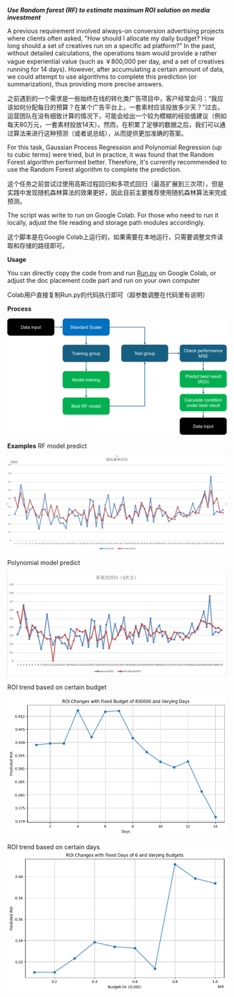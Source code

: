 ***Use Random forest (RF) to estimate maximum ROI solution on media investment***

A previous requirement involved always-on conversion advertising projects where clients often asked, "How should I allocate my daily budget? How long should a set of creatives run on a specific ad platform?" In the past, without detailed calculations, the operations team would provide a rather vague experiential value (such as ￥800,000 per day, and a set of creatives running for 14 days). However, after accumulating a certain amount of data, we could attempt to use algorithms to complete this prediction (or summarization), thus providing more precise answers.

之前遇到的一个需求是一些始终在线的转化类广告项目中，客户经常会问：“我应该如何分配每日的预算？在某个广告平台上，一套素材应该投放多少天？”过去，运营团队在没有细致计算的情况下，可能会给出一个较为模糊的经验值建议（例如每天80万元，一套素材投放14天）。然而，在积累了足够的数据之后，我们可以通过算法来进行这种预测（或者说总结），从而提供更加准确的答案。

For this task, Gaussian Process Regression and Polynomial Regression (up to cubic terms) were tried, but in practice, it was found that the Random Forest algorithm performed better. Therefore, it's currently recommended to use the Random Forest algorithm to complete the prediction.

这个任务之前尝试过使用高斯过程回归和多项式回归（最高扩展到三次项），但是实践中发现随机森林算法的效果更好，因此目前主要推荐使用随机森林算法来完成预测。

The script was write to run on Google Colab. For those who need to run it locally, adjust the file reading and storage path modules accordingly.

这个脚本是在Google Colab上运行的，如果需要在本地运行，只需要调整文件读取和存储的路径即可。

**Usage** 

You can directly copy the code from and run [Run.py](https://github.com/Chaoshcx/roi-estimate/blob/main/Run.py) on Google Colab, or adjust the doc placement code part and run on your own computer

Colab用户直接复制Run.py的代码执行即可（超参数调整在代码里有说明）

**Process**

![](https://github.com/Chaoshcx/roi-estimate/blob/main/process.png)

**Examples**
RF model predict

![](https://github.com/Chaoshcx/roi-estimate/blob/main/examples/Model%20performance%20RF.png)

Polynomial model predict

![](https://github.com/Chaoshcx/roi-estimate/blob/main/examples/Model%20performance%20Polynomial%20.png)

ROI trend based on certain budget

![](https://github.com/Chaoshcx/roi-estimate/blob/main/examples/ROI%20trend1.png)

ROI trend based on certain days
![](https://github.com/Chaoshcx/roi-estimate/blob/main/examples/ROI%20trend2.png)

